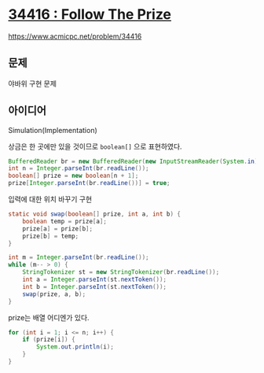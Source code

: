# [34416 : Follow The Prize](https://www.acmicpc.net/problem/34416)
https://www.acmicpc.net/problem/34416

## 문제
야바위 구현 문제

## 아이디어
Simulation(Implementation)

상금은 한 곳에만 있을 것이므로 `boolean[]` 으로 표현하였다.
```java
BufferedReader br = new BufferedReader(new InputStreamReader(System.in));
int n = Integer.parseInt(br.readLine());
boolean[] prize = new boolean[n + 1];
prize[Integer.parseInt(br.readLine())] = true;
```

입력에 대한 위치 바꾸기 구현
```java
static void swap(boolean[] prize, int a, int b) {
    boolean temp = prize[a];
    prize[a] = prize[b];
    prize[b] = temp;
}

int m = Integer.parseInt(br.readLine());
while (m-- > 0) {
    StringTokenizer st = new StringTokenizer(br.readLine());
    int a = Integer.parseInt(st.nextToken());
    int b = Integer.parseInt(st.nextToken());
    swap(prize, a, b);
}
```

prize는 배열 어디엔가 있다.
```java
for (int i = 1; i <= n; i++) {
    if (prize[i]) {
        System.out.println(i);
    }
}
```